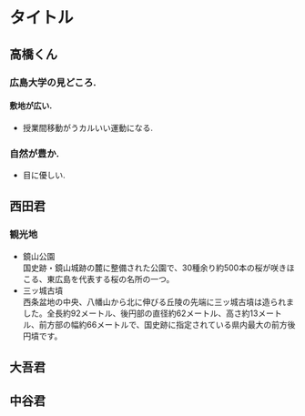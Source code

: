 ﻿
# タイトル

## 高橋くん
### 広島大学の見どころ.
#### 敷地が広い.
- 授業間移動がうカルいい運動になる.
### 自然が豊か.
- 目に優しい.

## 西田君
### 観光地
- 鏡山公園  
国史跡・鏡山城跡の麓に整備された公園で、30種余り約500本の桜が咲きほこる、東広島を代表する桜の名所の一つ。
- 三ッ城古墳  
西条盆地の中央、八幡山から北に伸びる丘陵の先端に三ッ城古墳は造られました。全長約92メートル、後円部の直径約62メートル、高さ約13メートル、前方部の幅約66メートルで、国史跡に指定されている県内最大の前方後円墳です。

## 大吾君

## 中谷君


